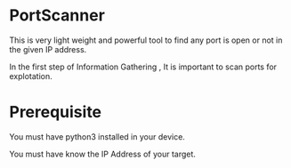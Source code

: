 # PortScanner
This is very light weight and powerful tool to find any port is open or not in the given IP address.

In the first step of Information Gathering , It is important to scan ports for explotation.



# Prerequisite
You must have python3 installed in your device.

You must have know the IP Address of your target.
